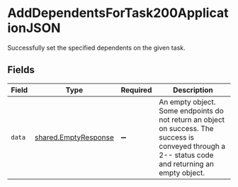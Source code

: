 # AddDependentsForTask200ApplicationJSON

Successfully set the specified dependents on the given task.


## Fields

| Field                                                                                                                                                | Type                                                                                                                                                 | Required                                                                                                                                             | Description                                                                                                                                          |
| ---------------------------------------------------------------------------------------------------------------------------------------------------- | ---------------------------------------------------------------------------------------------------------------------------------------------------- | ---------------------------------------------------------------------------------------------------------------------------------------------------- | ---------------------------------------------------------------------------------------------------------------------------------------------------- |
| `data`                                                                                                                                               | [shared.EmptyResponse](../../models/shared/emptyresponse.md)                                                                                         | :heavy_minus_sign:                                                                                                                                   | An empty object. Some endpoints do not return an object on success. The success is conveyed through a 2-- status code and returning an empty object. |
